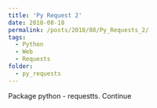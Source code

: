 ```yaml
---
title: 'Py Request 2'
date: 2018-08-18
permalink: /posts/2018/08/Py_Requests_2/
tags:
  - Python
  - Web
  - Requests
folder:
  - py_requests
---
```


Package python - requestts. Continue